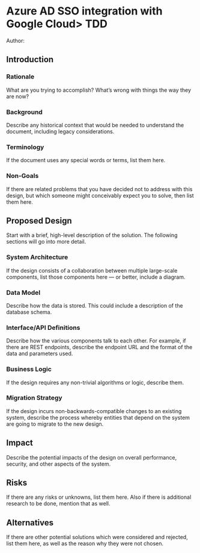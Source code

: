 # Azure AD SSO integration with Google Cloud> TDD

Author: <Your Name>

## Introduction

### Rationale

What are you trying to accomplish? What’s wrong with things the way they are now?

### Background

Describe any historical context that would be needed to understand the document, including legacy considerations.

### Terminology

If the document uses any special words or terms, list them here.

### Non-Goals

If there are related problems that you have decided not to address with this design, but which someone might conceivably expect you to solve, then list them here.

## Proposed Design

Start with a brief, high-level description of the solution. The following sections will go into more detail.

### System Architecture

If the design consists of a collaboration between multiple large-scale components, list those components here — or better, include a diagram.

### Data Model

Describe how the data is stored. This could include a description of the database schema.

### Interface/API Definitions

Describe how the various components talk to each other. For example, if there are REST endpoints, describe the endpoint URL and the format of the data and parameters used.

### Business Logic

If the design requires any non-trivial algorithms or logic, describe them.

### Migration Strategy

If the design incurs non-backwards-compatible changes to an existing system, describe the process whereby entities that depend on the system are going to migrate to the new design.

## Impact

Describe the potential impacts of the design on overall performance, security, and other aspects of the system.

## Risks

If there are any risks or unknowns, list them here. Also if there is additional research to be done, mention that as well.

## Alternatives

If there are other potential solutions which were considered and rejected, list them here, as well as the reason why they were not chosen.
